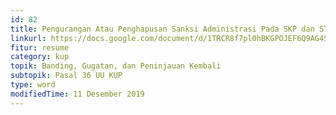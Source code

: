 ```yaml
---
id: 82
title: Pengurangan Atau Penghapusan Sanksi Administrasi Pada SKP dan STP
linkurl: https://docs.google.com/document/d/1TRCR8f7pl0hBKGPOJEF6Q9AG45Z4LK_AR0ImheP0VTU/edit?usp=drivesdk
fitur: resume
category: kup
topik: Banding, Gugatan, dan Peninjauan Kembali
subtopik: Pasal 36 UU KUP
type: word
modifiedTime: 11 Desember 2019
---
```


